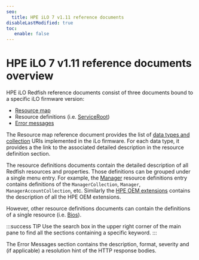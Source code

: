```yaml
---
seo:
  title: HPE iLO 7 v1.11 reference documents
disableLastModified: true
toc:
   enable: false
---
```


# HPE iLO 7 v1.11 reference documents overview

HPE iLO Redfish reference documents consist of three documents bound to a specific iLO firmware version:

- [Resource map](/docs/redfishservices/ilos/ilo7/ilo7_111/ilo7_resmap111/)
- Resource definitions (i.e. [ServiceRoot](/docs/redfishservices/ilos/ilo7/ilo7_111/ilo7_serviceroot_resourcedefns111/))
- [Error messages](/docs/redfishservices/ilos/ilo7/ilo7_111/ilo7_msgregs111/)

The Resource map reference document provides the list of [data types and collection](/docs/concepts/datatypesandcollections/) URIs implemented in the iLo firmware. For each data type, it provides a the link to the associated detailed description in the resource definition section.

The resource definitions documents contain the detailed description of all Redfish resources and properties. Those definitions can be grouped under a single menu entry. For example, the [Manager](/docs/redfishservices/ilos/ilo7/ilo7_{{process.env.LATEST_ILO7_FW_VERSION}}/ilo7_manager_resourcedefns{{process.env.LATEST_ILO7_FW_VERSION}}/) resource definitions entry contains definitions of the `ManagerCollection`, `Manager`, `ManagerAccountCollection`, etc. Similarly the [HPE OEM extensions](/docs/redfishservices/ilos/ilo7/ilo7_{{process.env.LATEST_ILO6_FW_VERSION}}/ilo7_other_resourcedefns{{process.env.LATEST_ILO7_FW_VERSION}}/) contains the description of all the HPE OEM extensions.

However, other resource definitions documents can contain the definitions of a single resource (i.e. [Bios](/docs/redfishservices/ilos/ilo7/ilo7_{{process.env.LATEST_ILO7_FW_VERSION}}/ilo7_bios_resourcedefns{{process.env.LATEST_ILO7_FW_VERSION}}/)).

:::success TIP
Use the search box in the upper right corner of the main pane to find all the sections containing a specific keyword.
:::

The Error Messages section contains the description, format, severity and (if applicable) a resolution hint of the HTTP response bodies.
